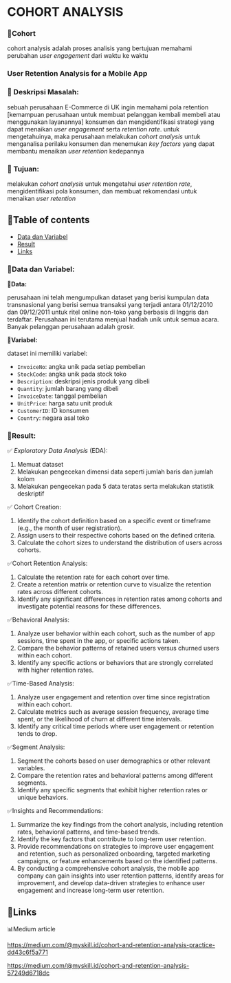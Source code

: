 # COHORT ANALYSIS

### 📒Cohort
cohort analysis adalah proses analisis yang bertujuan memahami perubahan *user engagement* dari waktu ke waktu

### **User Retention Analysis for a Mobile App**

### 📒 Deskripsi Masalah:
sebuah perusahaan E-Commerce di UK ingin memahami pola retention [kemampuan perusahaan untuk membuat pelanggan kembali membeli atau menggunakan layanannya] konsumen dan mengidentifikasi strategi yang dapat menaikan *user engagement* serta *retention rate*. untuk mengetahuinya, maka perusahaan melakukan *cohort analysis* untuk menganalisa perilaku konsumen dan menemukan *key factors* yang dapat membantu menaikan *user retention* kedepannya

### 📒 Tujuan:
melakukan *cohort analysis* untuk mengetahui *user retention rate*, mengidentifikasi pola konsumen, dan membuat rekomendasi untuk menaikan *user retention*


## 📌Table of contents
- [Data dan Variabel](https://github.com/DiannitaOlipmimi/cohort_analysis#dataset)
- [Result](https://github.com/DiannitaOlipmimi/cohort_analysis#result)
- [Links](https://github.com/DiannitaOlipmimi/cohort_analysis#links)

### 🧵Data dan Variabel:

**📒Data:**

perusahaan ini telah mengumpulkan dataset yang berisi kumpulan data transnasional yang berisi semua transaksi yang terjadi antara 01/12/2010 dan 09/12/2011 untuk ritel online non-toko yang berbasis di Inggris dan terdaftar. Perusahaan ini terutama menjual hadiah unik untuk semua acara. Banyak pelanggan perusahaan adalah grosir. 

**📒Variabel:**

dataset ini memiliki variabel:
- `InvoiceNo`: angka unik pada setiap pembelian 
- `StockCode`: angka unik pada stock toko
- `Description`: deskripsi jenis produk yang dibeli
- `Quantity`: jumlah barang yang dibeli
- `InvoiceDate`: tanggal pembelian
- `UnitPrice`: harga satu unit produk
- `CustomerID`: ID konsumen
- `Country`: negara asal toko


### 🧵Result:
✅ *Exploratory Data Analysis* (EDA):
1. Memuat dataset
2. Melakukan pengecekan dimensi data seperti jumlah baris dan jumlah kolom
3. Melakukan pengecekan pada 5 data teratas serta melakukan statistik deskriptif

✅ Cohort Creation:
1. Identify the cohort definition based on a specific event or timeframe (e.g., the month of user registration).
2. Assign users to their respective cohorts based on the defined criteria.
3. Calculate the cohort sizes to understand the distribution of users across cohorts.

✅Cohort Retention Analysis:
1. Calculate the retention rate for each cohort over time.
2. Create a retention matrix or retention curve to visualize the retention rates across different cohorts.
3. Identify any significant differences in retention rates among cohorts and investigate potential reasons for these differences.

✅Behavioral Analysis:
1. Analyze user behavior within each cohort, such as the number of app sessions, time spent in the app, or specific actions taken.
2. Compare the behavior patterns of retained users versus churned users within each cohort.
3. Identify any specific actions or behaviors that are strongly correlated with higher retention rates.

✅Time-Based Analysis:
1. Analyze user engagement and retention over time since registration within each cohort.
2. Calculate metrics such as average session frequency, average time spent, or the likelihood of churn at different time intervals.
3. Identify any critical time periods where user engagement or retention tends to drop.

✅Segment Analysis:
1. Segment the cohorts based on user demographics or other relevant variables.
2. Compare the retention rates and behavioral patterns among different segments.
3. Identify any specific segments that exhibit higher retention rates or unique behaviors.

✅Insights and Recommendations:
1. Summarize the key findings from the cohort analysis, including retention rates, behavioral patterns, and time-based trends.
2. Identify the key factors that contribute to long-term user retention.
3. Provide recommendations on strategies to improve user engagement and retention, such as personalized onboarding, targeted marketing campaigns, or feature enhancements based on the identified patterns.
4. By conducting a comprehensive cohort analysis, the mobile app company can gain insights into user retention patterns, identify areas for improvement, and develop data-driven strategies to enhance user engagement and increase long-term user retention.

## 🧵**Links**
📊Medium article

https://medium.com/@myskill.id/cohort-and-retention-analysis-practice-dd43c6f5a771

https://medium.com/@myskill.id/cohort-and-retention-analysis-57249d6718dc